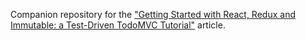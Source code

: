 Companion repository for the ["Getting Started with React, Redux and Immutable: a Test-Driven TodoMVC Tutorial"](http://www.theodo.fr/blog/2016/03/getting-started-with-react-redux-and-immutable-a-test-driven-tutorial-part-1/) article.

